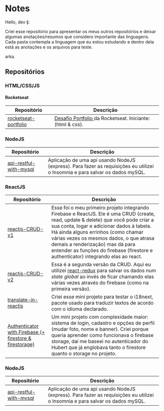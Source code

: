 # Notes

Hello, dev **(:**

Criei esse repositório para apresentar os meus outros repositórios e deixar algumas anotações/resumos que considero importante das linguagens. Cada pasta contempla a linguagem que eu estou estudando e dentro dela está as anotações e os arquivos para teste.

arka.

## Repositórios

### HTML/CSS/JS

#### Rocketseat

| Repositório                                                                         | Descrição                                                                                                                                                           |
| ----------------------------------------------------------------------------------- | ------------------------------------------------------------------------------------------------------------------------------------------------------------------- |
| <a href="https://github.com/Arkadina/rocketseat-portfolio">rocketseat-portfolio</a> | <a href="https://efficient-sloth-d85.notion.site/Desafio-Portfolio-1d3db21e654941f5872aece5fcc6bcc6">Desafio Portfolio </a> da Rocketseat. Iniciante: (html & css). |


### NodeJS

| Repositório                                                                      | Descrição                                                                                                                                                                                                                                                                                   |
| -------------------------------------------------------------------------------- | ------------------------------------------------------------------------------------------------------------------------------------------------------------------------------------------------------------------------------------------------------------------------------------------- |
| <a href="https://github.com/Arkadina/api-restful-with-mysql">api-restful-with-mysql</a> | Aplicação de uma api usando NodeJS (express). Para fazer as requisições eu utilizei o Insomnia e para salvar os dados mySQL. |

### ReactJS

| Repositório                                                                                           | Descrição                                                                                                                                                                                                                                                                                                                                                                                  |
| ----------------------------------------------------------------------------------------------------- | ------------------------------------------------------------------------------------------------------------------------------------------------------------------------------------------------------------------------------------------------------------------------------------------------------------------------------------------------------------------------------------------ |
| <a href="https://github.com/Arkadina/reactjs-CRUD-v1">reactjs-CRUD-v1</a>                             | Esse foi o meu primeiro projeto integrando Firebase e ReactJS. Ele é uma CRUD (create, read, update & delete) que você pode criar a sua conta, logar e adicionar dados à tabela. Há ainda alguns errinhos (como chamar várias vezes os mesmos dados, o que atrasa demais a renderização) mas dá para entender as funções do firebase (firestore e authenticator) integrando elas ao react. |
| <a href="https://github.com/Arkadina/reactjs-CRUD-v2">reactjs-CRUD-v2</a>                             | Essa é a segunda versão da CRUD. Aqui eu utilizei <a href="https://react-redux.js.org/">react-redux</a> para salvar os dados num _state global_ ao invés de ficar chamando elas várias vezes através do firebase (como na primeira versão).                                                                                                                                                |
| <a href="https://github.com/Arkadina/translate-in-reactjs">translate-in-reactjs</a>                   | Criei esse mini projeto para testar o i18next, pacote usado para traduzir textos de acordo com o idioma declarado.                                                                                                                                                                                                                                                                         |
| <a href="https://github.com/Arkadina/react-and-firebase">Authenticator with Firebase (+ firestore & firestorage)</a> | Um mini projeto com complexidade maior: sistema de login, cadastro e opções de perfil (mudar foto, nome e banner). Criei porque queria aprender como funcionava o firebase storage, daí me baseei no autenticador do Hubert que já englobava tanto o firestore quanto o storage no projeto.                                                                                                |  

### NodeJS

| Repositório                                                                      | Descrição                                                                                                                                                                                                                                                                                   |
| -------------------------------------------------------------------------------- | ------------------------------------------------------------------------------------------------------------------------------------------------------------------------------------------------------------------------------------------------------------------------------------------- |
| <a href="https://github.com/Arkadina/api-restful-with-mysql">api-restful-with-mysql</a> | Aplicação de uma api usando NodeJS (express). Para fazer as requisições eu utilizei o Insomnia e para salvar os dados mySQL. |
